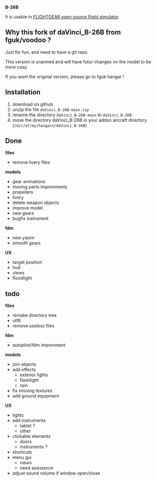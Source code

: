 **B-26B**

It is usable in [FLIGHTGEAR open source flight simulator](http://www.flightgear.org).

Why this fork of daVinci_B-26B from fguk/voodoo ?
-------------------------------------------------


Just for fun, and need to have a git repo.

This version is unarmed and will have futur changes on the model to be more cosy.

If you want the original version, please go to fguk hangar !

Installation
------------

1. download on github
2. unzip the file `daVinci_B-26B-main.zip`
3. rename the directory `daVinci_B-26B-main` to `daVinci_B-26B`
4. move the directory daVinci_B-26B in your addon aircraft directory (`/dir/of/my/hangars/daVinci_B-26B`)

Done
----

**files**

- remove livery files

**models**

- gear animations
- moving parts improvments
- propellers
- livery
- delete weapon objects
- improve model
- new gears
- bugfix instrument

**fdm**

- new yasim
- smooth gears

**UX**

- target position
- hud
- views
- floodlight

todo
----

**files**

- remake directory tree
- utf8
- remove useless files

**fdm**

- autopilot/fdm improvment

**models**

- join objects
- add effects
    - exterior lights
    - flashlight
    - rain
- fix missing textures
- add ground equipment

**UX**

- lights
- add instruments
    - tablet ?
    - other
- clickable elements
    - doors
    - instruments ?
- shortcuts
- menu gui
    - views
    - need assistance
- adjust sound volume if window open/close


